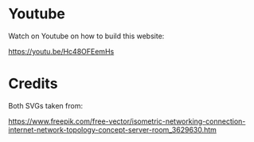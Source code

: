 # Youtube

Watch on Youtube on how to build this website:

https://youtu.be/Hc48OFEemHs


# Credits

Both SVGs taken from:

https://www.freepik.com/free-vector/isometric-networking-connection-internet-network-topology-concept-server-room_3629630.htm